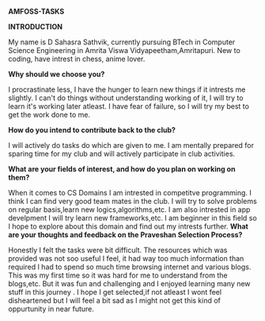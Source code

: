 **AMFOSS-TASKS**  


**INTRODUCTION**

My name is D Sahasra Sathvik, currently pursuing BTech in Computer Science Engineering in Amrita Viswa Vidyapeetham,Amritapuri. New to coding, have intrest in chess, anime lover.

**Why should we choose you?**  

I procrastinate less, I have the hunger to learn new things if it intrests me slightly. I can't do things without understanding working of it, I will try to learn it's working later atleast. I have fear of failure, so I will try my best to get the work done to me.

**How do you intend to contribute back to the club?**  

I will actively do tasks do which are given to me. I am mentally prepared for sparing time for my club and will actively participate in club activities.

**What are your fields of interest, and how do you plan on working on them?**  

When it comes to CS Domains I am intrested in competitve programming. I think I can find very good team mates in the club. I will try to solve problems on regular basis,learn new logics,algorithms,etc. I am also intrested in app develpment I will try learn new frameworks,etc. I am beginner in this field so I hope to explore about this domain and find out my intrests further.
**What are your thoughts and feedback on the Praveshan Selection Process?**  

 Honestly I felt the tasks were  bit difficult. The resources which was provided was not soo useful I feel, it had way too much information than required I had to spend so much time browsing internet and various blogs. This was my first time so it was hard for me to understand from the blogs,etc. But it was fun and challenging and I enjoyed learning many new stuff in this journey . I hope I get selected,if not atleast I wont feel disheartened but I will feel a bit sad as I might not get this kind of oppurtunity in near future.
